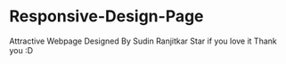 # Responsive-Design-Page
Attractive Webpage Designed By Sudin Ranjitkar
Star if you love it Thank you :D

